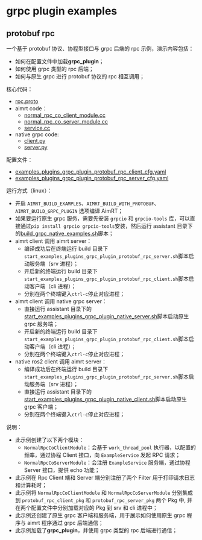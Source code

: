 # grpc plugin examples

## protobuf rpc

一个基于 protobuf 协议、协程型接口与 grpc 后端的 rpc 示例，演示内容包括：
- 如何在配置文件中加载**grpc_plugin**；
- 如何使用 grpc 类型的 rpc 后端；
- 如何与原生 grpc 进行 protobuf 协议的 rpc 相互调用；


核心代码：
- [rpc.proto](../../../protocols/example/rpc.proto)
- aimrt code：
  - [normal_rpc_co_client_module.cc](../../cpp/protobuf_rpc/module/normal_rpc_co_client_module/normal_rpc_co_client_module.cc)
  - [normal_rpc_co_server_module.cc](../../cpp/protobuf_rpc/module/normal_rpc_co_server_module/normal_rpc_co_server_module.cc)
  - [service.cc](../../cpp/protobuf_rpc/module/normal_rpc_co_server_module/service.cc)
- native grpc code:
  - [client.py](./assistant/client.py)
  - [server.py](./assistant/server.py)


配置文件：
- [examples_plugins_grpc_plugin_protobuf_rpc_client_cfg.yaml](./install/linux/bin/cfg/examples_plugins_grpc_plugin_protobuf_rpc_client_cfg.yaml)
- [examples_plugins_grpc_plugin_protobuf_rpc_server_cfg.yaml](./install/linux/bin/cfg/examples_plugins_grpc_plugin_protobuf_rpc_server_cfg.yaml)


运行方式（linux）：
- 开启 `AIMRT_BUILD_EXAMPLES`、`AIMRT_BUILD_WITH_PROTOBUF`、`AIMRT_BUILD_GRPC_PLUGIN` 选项编译 AimRT；
- 如果要运行原生 grpc 服务，需要先安装 `grpcio` 和 `grpcio-tools` 库，可以直接通过`pip install grpcio grpcio-tools`安装，然后运行 assistant 目录下的[build_grpc_native_examples.sh](./assistant/build_grpc_native_examples.sh)脚本；
- aimrt client 调用 aimrt server：
  - 编译成功后在终端运行 build 目录下`start_examples_plugins_grpc_plugin_protobuf_rpc_server.sh`脚本启动服务端（srv 进程）；
  - 开启新的终端运行 build 目录下`start_examples_plugins_grpc_plugin_protobuf_rpc_client.sh`脚本启动客户端（cli 进程）；
  - 分别在两个终端键入`ctrl-c`停止对应进程；
- aimrt client 调用 native grpc server：
  - 直接运行 assistant 目录下的[start_examples_plugins_grpc_plugin_native_server.sh](./assistant/start_examples_plugins_grpc_plugin_native_server.sh)脚本启动原生 grpc 服务端；
  - 开启新的终端运行 build 目录下`start_examples_plugins_grpc_plugin_protobuf_rpc_client.sh`脚本启动客户端（cli 进程）；
  - 分别在两个终端键入`ctrl-c`停止对应进程；
- native ros2 client 调用 aimrt server：
  - 编译成功后在终端运行 build 目录下`start_examples_plugins_grpc_plugin_protobuf_rpc_server.sh`脚本启动服务端（srv 进程）；
  - 直接运行 assistant 目录下的[start_examples_plugins_grpc_plugin_native_client.sh](./assistant/start_examples_plugins_grpc_plugin_native_client.sh)脚本启动原生 grpc 客户端；
  - 分别在两个终端键入`ctrl-c`停止对应进程；


说明：
- 此示例创建了以下两个模块：
  - `NormalRpcCoClientModule`：会基于 `work_thread_pool` 执行器，以配置的频率，通过协程 Client 接口，向 `ExampleService` 发起 RPC 请求；
  - `NormalRpcCoServerModule`：会注册 `ExampleService` 服务端，通过协程 Server 接口，提供 echo 功能；
- 此示例在 Rpc Client 端和 Server 端分别注册了两个 Filter 用于打印请求日志和计算耗时；
- 此示例将 `NormalRpcCoClientModule` 和 `NormalRpcCoServerModule` 分别集成到 `protobuf_rpc_client_pkg` 和 `protobuf_rpc_server_pkg` 两个 Pkg 中, 并在两个配置文件中分别加载对应的 Pkg 到 srv 和 cli 进程中；
- 此示例还创建了原生 grpc 客户端和服务端，用于展示如何使用原生 grpc 程序与 aimrt 程序通过 grpc 后端通信；
- 此示例加载了**grpc_plugin**，并使用 grpc 类型的 rpc 后端进行通信；

